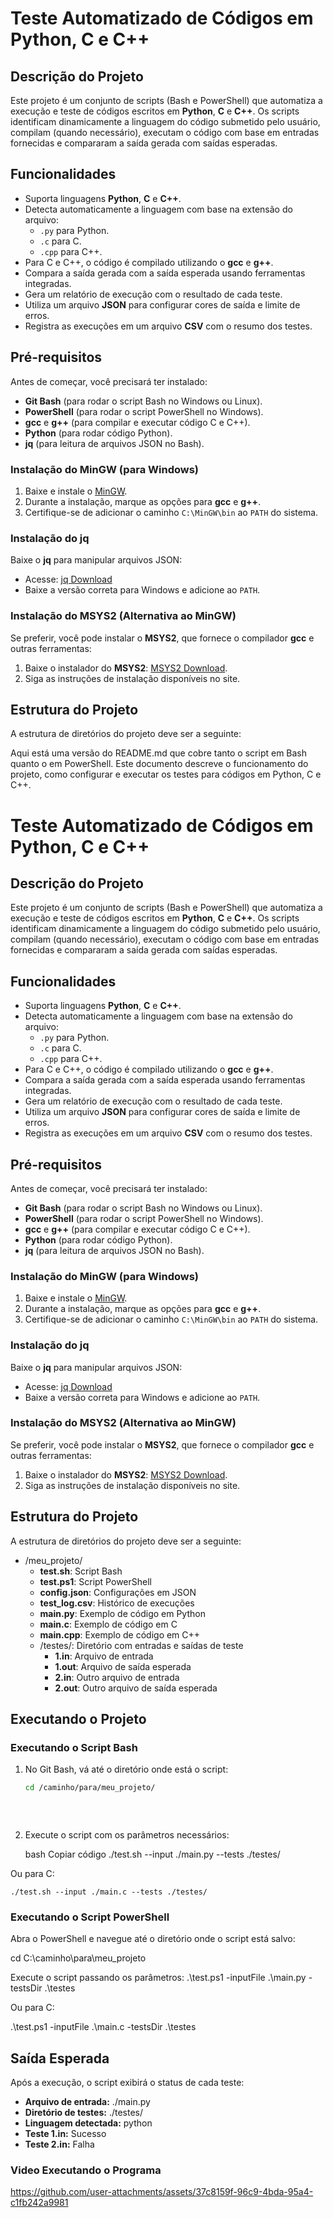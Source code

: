 # Teste Automatizado de Códigos em Python, C e C++

## Descrição do Projeto

Este projeto é um conjunto de scripts (Bash e PowerShell) que automatiza a execução e teste de códigos escritos em **Python**, **C** e **C++**. Os scripts identificam dinamicamente a linguagem do código submetido pelo usuário, compilam (quando necessário), executam o código com base em entradas fornecidas e compararam a saída gerada com saídas esperadas.

## Funcionalidades

- Suporta linguagens **Python**, **C** e **C++**.
- Detecta automaticamente a linguagem com base na extensão do arquivo:
  - `.py` para Python.
  - `.c` para C.
  - `.cpp` para C++.
- Para C e C++, o código é compilado utilizando o **gcc** e **g++**.
- Compara a saída gerada com a saída esperada usando ferramentas integradas.
- Gera um relatório de execução com o resultado de cada teste.
- Utiliza um arquivo **JSON** para configurar cores de saída e limite de erros.
- Registra as execuções em um arquivo **CSV** com o resumo dos testes.

## Pré-requisitos

Antes de começar, você precisará ter instalado:
- **Git Bash** (para rodar o script Bash no Windows ou Linux).
- **PowerShell** (para rodar o script PowerShell no Windows).
- **gcc** e **g++** (para compilar e executar código C e C++).
- **Python** (para rodar código Python).
- **jq** (para leitura de arquivos JSON no Bash).

### Instalação do MinGW (para Windows)

1. Baixe e instale o [MinGW](https://sourceforge.net/projects/mingw/).
2. Durante a instalação, marque as opções para **gcc** e **g++**.
3. Certifique-se de adicionar o caminho `C:\MinGW\bin` ao `PATH` do sistema.

### Instalação do jq

Baixe o **jq** para manipular arquivos JSON:
- Acesse: [jq Download](https://stedolan.github.io/jq/download/)
- Baixe a versão correta para Windows e adicione ao `PATH`.

### Instalação do MSYS2 (Alternativa ao MinGW)

Se preferir, você pode instalar o **MSYS2**, que fornece o compilador **gcc** e outras ferramentas:

1. Baixe o instalador do **MSYS2**: [MSYS2 Download](https://www.msys2.org/).
2. Siga as instruções de instalação disponíveis no site.

## Estrutura do Projeto

A estrutura de diretórios do projeto deve ser a seguinte:


Aqui está uma versão do README.md que cobre tanto o script em Bash quanto o em PowerShell. Este documento descreve o funcionamento do projeto, como configurar e executar os testes para códigos em Python, C e C++.

# Teste Automatizado de Códigos em Python, C e C++

## Descrição do Projeto

Este projeto é um conjunto de scripts (Bash e PowerShell) que automatiza a execução e teste de códigos escritos em **Python**, **C** e **C++**. Os scripts identificam dinamicamente a linguagem do código submetido pelo usuário, compilam (quando necessário), executam o código com base em entradas fornecidas e compararam a saída gerada com saídas esperadas.

## Funcionalidades

- Suporta linguagens **Python**, **C** e **C++**.
- Detecta automaticamente a linguagem com base na extensão do arquivo:
  - `.py` para Python.
  - `.c` para C.
  - `.cpp` para C++.
- Para C e C++, o código é compilado utilizando o **gcc** e **g++**.
- Compara a saída gerada com a saída esperada usando ferramentas integradas.
- Gera um relatório de execução com o resultado de cada teste.
- Utiliza um arquivo **JSON** para configurar cores de saída e limite de erros.
- Registra as execuções em um arquivo **CSV** com o resumo dos testes.

## Pré-requisitos

Antes de começar, você precisará ter instalado:
- **Git Bash** (para rodar o script Bash no Windows ou Linux).
- **PowerShell** (para rodar o script PowerShell no Windows).
- **gcc** e **g++** (para compilar e executar código C e C++).
- **Python** (para rodar código Python).
- **jq** (para leitura de arquivos JSON no Bash).

### Instalação do MinGW (para Windows)

1. Baixe e instale o [MinGW](https://sourceforge.net/projects/mingw/).
2. Durante a instalação, marque as opções para **gcc** e **g++**.
3. Certifique-se de adicionar o caminho `C:\MinGW\bin` ao `PATH` do sistema.

### Instalação do jq

Baixe o **jq** para manipular arquivos JSON:
- Acesse: [jq Download](https://stedolan.github.io/jq/download/)
- Baixe a versão correta para Windows e adicione ao `PATH`.

### Instalação do MSYS2 (Alternativa ao MinGW)

Se preferir, você pode instalar o **MSYS2**, que fornece o compilador **gcc** e outras ferramentas:

1. Baixe o instalador do **MSYS2**: [MSYS2 Download](https://www.msys2.org/).
2. Siga as instruções de instalação disponíveis no site.

## Estrutura do Projeto

A estrutura de diretórios do projeto deve ser a seguinte:

- /meu_projeto/
  - **test.sh**: Script Bash
  - **test.ps1**: Script PowerShell
  - **config.json**: Configurações em JSON
  - **test_log.csv**: Histórico de execuções
  - **main.py**: Exemplo de código em Python
  - **main.c**: Exemplo de código em C
  - **main.cpp**: Exemplo de código em C++
  - /testes/: Diretório com entradas e saídas de teste
    - **1.in**: Arquivo de entrada
    - **1.out**: Arquivo de saída esperada
    - **2.in**: Outro arquivo de entrada
    - **2.out**: Outro arquivo de saída esperada
      

## Executando o Projeto

### Executando o Script Bash

1. No Git Bash, vá até o diretório onde está o script:

   ```bash
   cd /caminho/para/meu_projeto/
    
    
    
2. Execute o script com os parâmetros necessários:

    bash
    Copiar código
    ./test.sh --input ./main.py --tests ./testes/
  
  Ou para C:

    ./test.sh --input ./main.c --tests ./testes/

### Executando o Script PowerShell

Abra o PowerShell e navegue até o diretório onde o script está salvo:

cd C:\caminho\para\meu_projeto

Execute o script passando os parâmetros:
.\test.ps1 -inputFile .\main.py -testsDir .\testes

Ou para C:

.\test.ps1 -inputFile .\main.c -testsDir .\testes

## Saída Esperada
Após a execução, o script exibirá o status de cada teste:

* **Arquivo de entrada:** ./main.py
* **Diretório de testes:** ./testes/
* **Linguagem detectada:** python
* **Teste 1.in:** Sucesso
* **Teste 2.in:** Falha

### Video Executando o Programa

https://github.com/user-attachments/assets/37c8159f-96c9-4bda-95a4-c1fb242a9981

